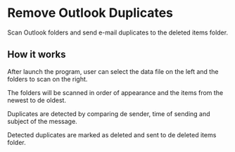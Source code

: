 # Remove Outlook Duplicates
Scan Outlook folders and send e-mail duplicates to the deleted items folder.


## How it works
After launch the program, user can select the data file on the left and the folders to scan on the right. 

The folders will be scanned in order of appearance and the items from the newest to de oldest.

Duplicates are detected by comparing de sender, time of sending and subject of the message. 

Detected duplicates are marked as deleted and sent to de deleted items folder.
